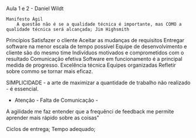 Aula 1 e 2 - Daniel Wildt

    Manifesto Ágil
        A questão não é se a qualidade técnica é importante, mas COMO a qualidade técnica será alcançada; Jim Highsmith
    
Princípios
    Satisfazer o cliente
    Aceitar as mudanças de requisitos
    Entregar software na menor escala de tempo possível
    Equipe de desenvolvimento e cliente são do mesmo time
    Indivíduos motivados e comprometidos com o resultado
    Comunicação efetiva
    Software em funcionamento é a principal medida de progresso.
    Excelência técnica
    Equipes organizadas
    Refletir sobre commo se tornar mais eficaz.

SIMPLICIDADE - a arte de maximizar a quantidade de trabalho não realizado - é essencial.

- Atenção - Falta de Comunicação -

A agilidade me faz entender que a frequênci de feedback me permite aprender mais rápido sobre as coisas"

Ciclos de entrega; Tempo adequado;




